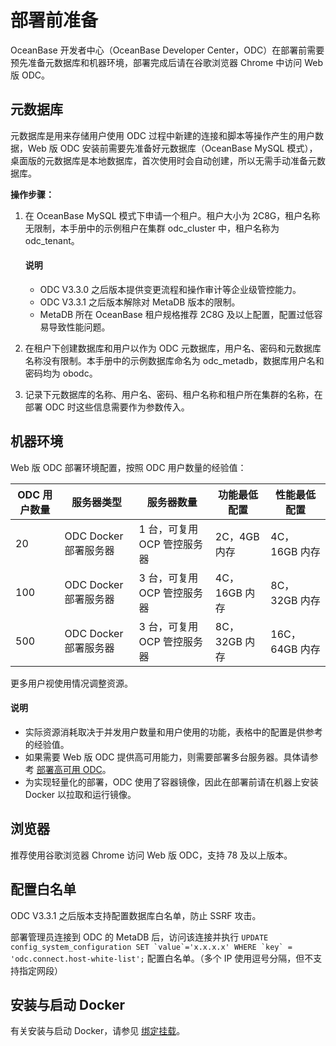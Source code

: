 部署前准备 
==========================

OceanBase 开发者中心（OceanBase Developer Center，ODC）在部署前需要预先准备元数据库和机器环境，部署完成后请在谷歌浏览器 Chrome 中访问 Web 版 ODC。

元数据库 
-------------------------

元数据库是用来存储用户使用 ODC 过程中新建的连接和脚本等操作产生的用户数据，Web 版 ODC 安装前需要先准备好元数据库（OceanBase MySQL 模式），桌面版的元数据库是本地数据库，首次使用时会自动创建，所以无需手动准备元数据库。

**操作步骤：** 

1. 在 OceanBase MySQL 模式下申请一个租户。租户大小为 2C8G，租户名称无限制，本手册中的示例租户在集群 odc_cluster 中，租户名称为 odc_tenant。
     
   <main id="notice" type='explain'>
      <h4>说明</h4>
      <ul>
      <li>ODC V3.3.0 之后版本提供变更流程和操作审计等企业级管控能力。</li>
      <li>ODC V3.3.1 之后版本解除对 MetaDB 版本的限制。</li>
      <li>MetaDB 所在 OceanBase 租户规格推荐 2C8G 及以上配置，配置过低容易导致性能问题。</li>
      </ul>
   </main> 

2. 在租户下创建数据库和用户以作为 ODC 元数据库，用户名、密码和元数据库名称没有限制。本手册中的示例数据库命名为 odc_metadb，数据库用户名和密码均为 obodc。

3. 记录下元数据库的名称、用户名、密码、租户名称和租户所在集群的名称，在部署 ODC 时这些信息需要作为参数传入。


机器环境 
-------------------------

Web 版 ODC 部署环境配置，按照 ODC 用户数量的经验值：


| ODC 用户数量 | 服务器类型|服务器数量|功能最低配置|性能最低配置|
| ------------- |-------------   |-------------|-------------|-------------|
| 20  |  ODC Docker 部署服务器 |1 台，可复用 OCP 管控服务器|2C，4GB 内存|4C，16GB 内存|
| 100 |  ODC Docker 部署服务器 |3 台，可复用 OCP 管控服务器|4C，16GB 内存|8C，32GB 内存|
| 500 |ODC Docker 部署服务器|3 台，可复用 OCP 管控服务器|8C，32GB 内存|16C，64GB 内存|

更多用户视使用情况调整资源。

<main id="notice" type='explain'>
   <h4>说明</h4>
   <ul>
   <li>实际资源消耗取决于并发用户数量和用户使用的功能，表格中的配置是供参考的经验值。</li>
   <li>如果需要 Web 版 ODC 提供高可用能力，则需要部署多台服务器。具体请参考 <a href="4.deploy-the-ha-odc/1.ha-odc-deployment-process.md">部署高可用 ODC</a>。</li>
   <li>为实现轻量化的部署，ODC 使用了容器镜像，因此在部署前请在机器上安装 Docker 以拉取和运行镜像。</li>
   </ul>
</main>


浏览器 
------------------------

推荐使用谷歌浏览器 Chrome 访问 Web 版 ODC，支持 78 及以上版本。

配置白名单 
--------------------------

ODC V3.3.1 之后版本支持配置数据库白名单，防止 SSRF 攻击。

部署管理员连接到 ODC 的 MetaDB 后，访问该连接并执行 ``UPDATE config_system_configuration SET `value`='x.x.x.x' WHERE `key` = 'odc.connect.host-white-list';`` 配置白名单。（多个 IP 使用逗号分隔，但不支持指定网段）

安装与启动 Docker 
---------------------------------

有关安装与启动 Docker，请参见 [绑定挂载](https://docs.docker.com/storage/bind-mounts/)。
